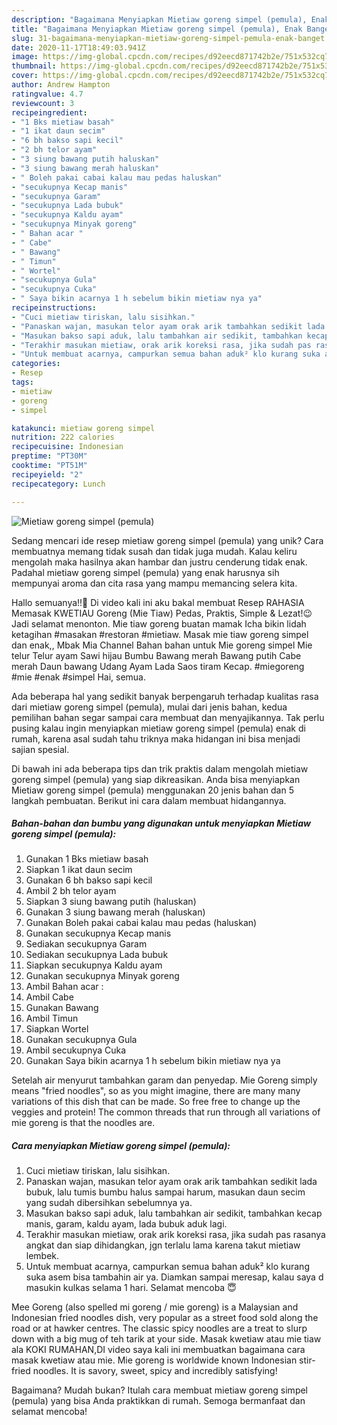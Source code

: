 ```yaml
---
description: "Bagaimana Menyiapkan Mietiaw goreng simpel (pemula), Enak Banget"
title: "Bagaimana Menyiapkan Mietiaw goreng simpel (pemula), Enak Banget"
slug: 31-bagaimana-menyiapkan-mietiaw-goreng-simpel-pemula-enak-banget
date: 2020-11-17T18:49:03.941Z
image: https://img-global.cpcdn.com/recipes/d92eecd871742b2e/751x532cq70/mietiaw-goreng-simpel-pemula-foto-resep-utama.jpg
thumbnail: https://img-global.cpcdn.com/recipes/d92eecd871742b2e/751x532cq70/mietiaw-goreng-simpel-pemula-foto-resep-utama.jpg
cover: https://img-global.cpcdn.com/recipes/d92eecd871742b2e/751x532cq70/mietiaw-goreng-simpel-pemula-foto-resep-utama.jpg
author: Andrew Hampton
ratingvalue: 4.7
reviewcount: 3
recipeingredient:
- "1 Bks mietiaw basah"
- "1 ikat daun secim"
- "6 bh bakso sapi kecil"
- "2 bh telor ayam"
- "3 siung bawang putih haluskan"
- "3 siung bawang merah haluskan"
- " Boleh pakai cabai kalau mau pedas haluskan"
- "secukupnya Kecap manis"
- "secukupnya Garam"
- "secukupnya Lada bubuk"
- "secukupnya Kaldu ayam"
- "secukupnya Minyak goreng"
- " Bahan acar "
- " Cabe"
- " Bawang"
- " Timun"
- " Wortel"
- "secukupnya Gula"
- "secukupnya Cuka"
- " Saya bikin acarnya 1 h sebelum bikin mietiaw nya ya"
recipeinstructions:
- "Cuci mietiaw tiriskan, lalu sisihkan."
- "Panaskan wajan, masukan telor ayam orak arik tambahkan sedikit lada bubuk, lalu tumis bumbu halus sampai harum, masukan daun secim yang sudah dibersihkan sebelumnya ya."
- "Masukan bakso sapi aduk, lalu tambahkan air sedikit, tambahkan kecap manis, garam, kaldu ayam, lada bubuk aduk lagi."
- "Terakhir masukan mietiaw, orak arik koreksi rasa, jika sudah pas rasanya angkat dan siap dihidangkan, jgn terlalu lama karena takut mietiaw lembek."
- "Untuk membuat acarnya, campurkan semua bahan aduk² klo kurang suka asem bisa tambahin air ya. Diamkan sampai meresap, kalau saya d masukin kulkas selama 1 hari. Selamat mencoba 😇"
categories:
- Resep
tags:
- mietiaw
- goreng
- simpel

katakunci: mietiaw goreng simpel 
nutrition: 222 calories
recipecuisine: Indonesian
preptime: "PT30M"
cooktime: "PT51M"
recipeyield: "2"
recipecategory: Lunch

---
```



![Mietiaw goreng simpel (pemula)](https://img-global.cpcdn.com/recipes/d92eecd871742b2e/751x532cq70/mietiaw-goreng-simpel-pemula-foto-resep-utama.jpg)

Sedang mencari ide resep mietiaw goreng simpel (pemula) yang unik? Cara membuatnya memang tidak susah dan tidak juga mudah. Kalau keliru mengolah maka hasilnya akan hambar dan justru cenderung tidak enak. Padahal mietiaw goreng simpel (pemula) yang enak harusnya sih mempunyai aroma dan cita rasa yang mampu memancing selera kita.

Hallo semuanya!!🙌 Di video kali ini aku bakal membuat Resep RAHASIA Memasak KWETIAU Goreng (Mie Tiaw) Pedas, Praktis, Simple &amp; Lezat!😉 Jadi selamat menonton. Mie tiaw goreng buatan mamak Icha bikin lidah ketagihan #masakan #restoran #mietiaw. Masak mie tiaw goreng simpel dan enak,, Mbak Mia Channel Bahan bahan untuk Mie goreng simpel Mie telur Telur ayam Sawi hijau Bumbu Bawang merah Bawang putih Cabe merah Daun bawang Udang Ayam Lada Saos tiram Kecap. #miegoreng #mie #enak #simpel Hai, semua.

Ada beberapa hal yang sedikit banyak berpengaruh terhadap kualitas rasa dari mietiaw goreng simpel (pemula), mulai dari jenis bahan, kedua pemilihan bahan segar sampai cara membuat dan menyajikannya. Tak perlu pusing kalau ingin menyiapkan mietiaw goreng simpel (pemula) enak di rumah, karena asal sudah tahu triknya maka hidangan ini bisa menjadi sajian spesial.


Di bawah ini ada beberapa tips dan trik praktis dalam mengolah mietiaw goreng simpel (pemula) yang siap dikreasikan. Anda bisa menyiapkan Mietiaw goreng simpel (pemula) menggunakan 20 jenis bahan dan 5 langkah pembuatan. Berikut ini cara dalam membuat hidangannya.

<!--inarticleads1-->

##### Bahan-bahan dan bumbu yang digunakan untuk menyiapkan Mietiaw goreng simpel (pemula):

1. Gunakan 1 Bks mietiaw basah
1. Siapkan 1 ikat daun secim
1. Gunakan 6 bh bakso sapi kecil
1. Ambil 2 bh telor ayam
1. Siapkan 3 siung bawang putih (haluskan)
1. Gunakan 3 siung bawang merah (haluskan)
1. Gunakan  Boleh pakai cabai kalau mau pedas (haluskan)
1. Gunakan secukupnya Kecap manis
1. Sediakan secukupnya Garam
1. Sediakan secukupnya Lada bubuk
1. Siapkan secukupnya Kaldu ayam
1. Gunakan secukupnya Minyak goreng
1. Ambil  Bahan acar :
1. Ambil  Cabe
1. Gunakan  Bawang
1. Ambil  Timun
1. Siapkan  Wortel
1. Gunakan secukupnya Gula
1. Ambil secukupnya Cuka
1. Gunakan  Saya bikin acarnya 1 h sebelum bikin mietiaw nya ya


Setelah air menyurut tambahkan garam dan penyedap. Mie Goreng simply means &#34;fried noodles&#34;, so as you might imagine, there are many many variations of this dish that can be made. So free free to change up the veggies and protein! The common threads that run through all variations of mie goreng is that the noodles are. 

<!--inarticleads2-->

##### Cara menyiapkan Mietiaw goreng simpel (pemula):

1. Cuci mietiaw tiriskan, lalu sisihkan.
1. Panaskan wajan, masukan telor ayam orak arik tambahkan sedikit lada bubuk, lalu tumis bumbu halus sampai harum, masukan daun secim yang sudah dibersihkan sebelumnya ya.
1. Masukan bakso sapi aduk, lalu tambahkan air sedikit, tambahkan kecap manis, garam, kaldu ayam, lada bubuk aduk lagi.
1. Terakhir masukan mietiaw, orak arik koreksi rasa, jika sudah pas rasanya angkat dan siap dihidangkan, jgn terlalu lama karena takut mietiaw lembek.
1. Untuk membuat acarnya, campurkan semua bahan aduk² klo kurang suka asem bisa tambahin air ya. Diamkan sampai meresap, kalau saya d masukin kulkas selama 1 hari. Selamat mencoba 😇


Mee Goreng (also spelled mi goreng / mie goreng) is a Malaysian and Indonesian fried noodles dish, very popular as a street food sold along the road or at hawker centres. The classic spicy noodles are a treat to slurp down with a big mug of teh tarik at your side. Masak kwetiaw atau mie tiaw ala KOKI RUMAHAN,DI video saya kali ini membuatkan bagaimana cara masak kwetiaw atau mie. Mie goreng is worldwide known Indonesian stir-fried noodles. It is savory, sweet, spicy and incredibly satisfying! 

Bagaimana? Mudah bukan? Itulah cara membuat mietiaw goreng simpel (pemula) yang bisa Anda praktikkan di rumah. Semoga bermanfaat dan selamat mencoba!
